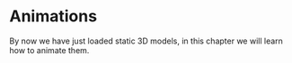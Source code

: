 # Animations

By now we have just loaded static 3D models, in this chapter we will learn how to animate them.